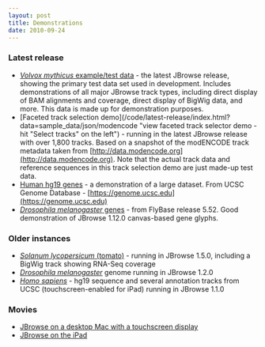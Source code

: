 ```yaml
---
layout: post
title: Demonstrations
date: 2010-09-24
---
```


### Latest release

*   [_Volvox mythicus_ example/test data](/code/latest-release/?loc=ctgA%3A9900..32510&tracks=DNA%2CTranscript%2Cvolvox-sorted-vcf%2Cvolvox-sorted_bam%2Cvolvox_microarray_bw_xyplot%2Cvolvox_microarray_bw_density&data=sample_data%2Fjson%2Fvolvox&highlight= "Volvox example data") - the latest JBrowse release, showing the primary test data set used in development.  Includes demonstrations of all major JBrowse track types, including direct display of BAM alignments and coverage, direct display of BigWig data, and more.  This data is made up for demonstration purposes.
*   [Faceted track selection demo](/code/latest-release/index.html?data=sample_data/json/modencode "view faceted track selector demo - hit "Select tracks" on the left") - running in the latest JBrowse release with over 1,800 tracks.  Based on a snapshot of the modENCODE track metadata taken from [http://data.modencode.org](http://data.modencode.org).  Note that the actual track data and reference sequences in this track selection demo are just made-up test data.
*   [Human hg19 genes](http://jbrowse.org/code/latest-release/compat_121.html?data=http://jbrowse.org/ucsc/hg19/data/) - a demonstration of a large dataset.  From UCSC Genome Database - [https://genome.ucsc.edu](https://genome.ucsc.edu)
*   [_Drosophila melanogaster_ genes](/code/latest-release/?data=%2Fgenomes%2Fflybase-dmel-5.52-genes&loc=2L%3A10283901..10390066&tracks=DNA%2CGenes "D. melanogaster JBrowse") - from FlyBase release 5.52.  Good demonstration of JBrowse 1.12.0 canvas-based gene glyphs.

### Older instances

*   [_Solanum lycopersicum_ (tomato)](http://jbrowse.org/genomes/tomato/?loc=SL2.40ch10%3A30019461..30040900&tracks=DNA%2Crnaseq%2Cgenes) - running in JBrowse 1.5.0, including a BigWig track showing RNA-Seq coverage
*   _[Drosophila melanogaster](http://jbrowse.org/genomes/dmel/)_ genome running in JBrowse 1.2.0
*   [_Homo sapiens_](http://jbrowse.org/ucsc/hg19/touch.html?loc=chr1:208,056,300..208,073,080&tracks=DNA,knownGene,ccdsGene,snp131,pgWatson,simpleRepeat) - hg19 sequence and several annotation tracks from UCSC (touchscreen-enabled for iPad) running in JBrowse 1.1.0

### Movies

*   [JBrowse on a desktop Mac with a touchscreen display](http://www.youtube.com/watch?v=-X03_f158m0)
*   [JBrowse on the iPad](http://www.youtube.com/watch?v=FMVtxTt6KCg)